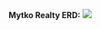 **Mytko Realty ERD:**
![](https://raw.githubusercontent.com/donutdespair/WDI-xfiles-scully/master/u2/d07/homework/erd.jpg?token=AVDgGQ3ofscTO9maTU8MQfaVJKm-Wl7uks5YO77BwA%3D%3D)
